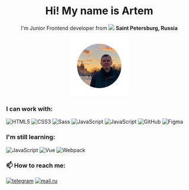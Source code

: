 <!--
**askomarov/askomarov** is a ✨ _special_ ✨ repository because its `README.md` (this file) appears on your GitHub profile.

Here are some ideas to get you started:

- 🔭 I’m currently working on ...
- 🌱 I’m currently learning ...
- 👯 I’m looking to collaborate on ...
- 🤔 I’m looking for help with ...
- 💬 Ask me about ...
- 📫 How to reach me: ...
- 😄 Pronouns: ...
- ⚡ Fun fact: ...
-->

<h1 align="center">Hi! My name is Artem</h1>
<!--
<h2 align="center">
  <img src="https://emojis.slackmojis.com/emojis/images/1602241199/10777/keanu-thanks.gif?1602241199" width="64" />
  <br />
  Welcome to my page!
  <br />
  <br />
  <p align="center">
    <a href="https://www.linkedin.com/in/arusanoff/" target="_blank" rel="noreferrer noopener">
      <img alt="Linkedin" src="https://img.shields.io/badge/-arusanoff-blue?style=flat&logo=Linkedin&logoColor=white&link=https://www.linkedin.com/in/arusanoff/" />
    </a>
    <a href="https://twitter.com/andrew_rusanoff" target="_blank" rel="noreferrer noopener">
      <img alt="Twitter" src="https://img.shields.io/badge/-@andrew_rusanoff-1ca0f1?style=flat&labelColor=1ca0f1&logo=twitter&logoColor=white&link=https://twitter.com/andrew_rusanoff" />
    </a>
    <a href="https://www.instagram.com/aa.rusanoff/" target="_blank" rel="noreferrer noopener">
      <img alt="Instagram" src="https://img.shields.io/badge/-@aa.rusanoff-purple?style=flat&logo=instagram&logoColor=white&link=https://www.instagram.com/aa.rusanoff/" />
    </a>
    <a href="mailto:askomarov13@mail.ru">
      <img alt="mail" src="https://img.shields.io/badge/-andrew.rusanoff-c14438?style=flat&logo=Gmail&logoColor=white&link=mailto:andrew.rusanoff@gmail.com" />
    </a>
  </p>
</h2> 
-->
<p align="center">
  I'm Junior Frontend developer from
  <img src="https://www.flaticon.com/svg/static/icons/svg/323/323300.svg" width="13"/> <b>Saint Petersburg, Russia</b>
  <br />
</p>
<p align="center">
 <img src="img/artem.png" width="160" heigh="160"/>
</p>
<h3>I can work with:</h3>
<p>
  <img alt="HTML5" src="https://img.shields.io/badge/-HTML5-E34F26?style=flat-square&logo=html5&logoColor=white" />
  <img alt="CSS3" src="http://img.shields.io/badge/-CSS3-0479BE?style=flat-square&logo=css3&logoColor=white" />
  <img alt="Sass" src="https://img.shields.io/badge/-Sass-CC6699?style=flat-square&logo=sass&logoColor=white" />
  <img alt="JavaScript" src="http://img.shields.io/badge/-JavaScript-F6DF1C?style=flat-square&logo=javascript&logoColor=grey"/>
  <img alt="JavaScript" src="http://img.shields.io/badge/-Gulp.js-CF4647?style=flat-square&logo=gulp&logoColor=white"/>
  <img alt="GitHub" src="http://img.shields.io/badge/-GitHub-000000?style=flat-square&logo=GitHub&logoColor=white"/>
  <img alt="Figma" src="http://img.shields.io/badge/-Figma-F24E1E?style=flat-square&logo=Figma&logoColor=white"/>
</p>
<h3>I'm still learning:</h3>
  <p>
    <img alt="JavaScript" src="http://img.shields.io/badge/-JavaScript-F6DF1C?style=flat-square&logo=javascript&logoColor=grey" />
    <img alt="Vue" src="http://img.shields.io/badge/-Vue-3EBA84?style=flat-square&logo=Vue.js&logoColor=white" />
    <img alt="Webpack" src="https://img.shields.io/badge/-Webpack-8DD6F9?style=flat-square&logo=webpack&logoColor=white" />
  </p>

### 📫 How to reach me:
<a href="https://t.me/askomarov"><img alt="telegram" src="https://img.shields.io/badge/-askomarov-blue?style=flat&logo=telegram"/></a>
<a href="mailto:askomarov13@mail.ru"><img alt="mail.ru" src="https://img.shields.io/badge/-mail.ru-002f71?style=flat&logo=Mail.ru&logoColor=ff9e00"/></a>

